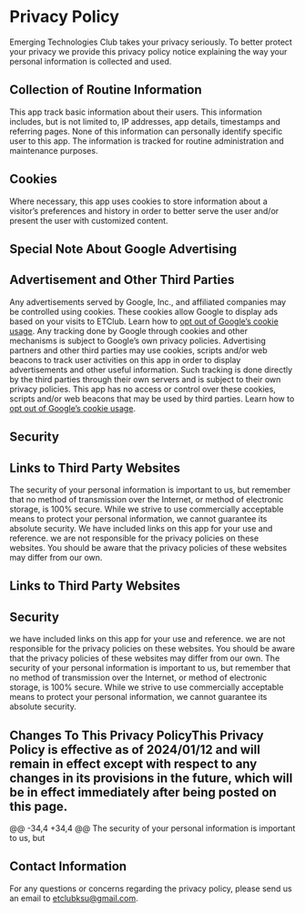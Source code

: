 # Privacy Policy
Emerging Technologies Club takes your privacy seriously. To better protect your privacy we provide this privacy policy notice explaining the way your personal information is collected and used.
## Collection of Routine Information
This app track basic information about their users. This information includes, but is not limited to, IP addresses, app details, timestamps and referring pages. None of this information can personally identify specific user to this app. The information is tracked for routine administration and maintenance purposes.
## Cookies
Where necessary, this app uses cookies to store information about a visitor’s preferences and history in order to better serve the user and/or present the user with customized content.


## Special Note About Google Advertising
## Advertisement and Other Third Parties

Any advertisements served by Google, Inc., and affiliated companies may be controlled using cookies. These cookies allow Google to display ads based on your visits to ETClub. Learn how to [opt out of Google’s cookie usage](http://www.google.com/privacy_ads.html). Any tracking done by Google through cookies and other mechanisms is subject to Google’s own privacy policies.
Advertising partners and other third parties may use cookies, scripts and/or web beacons to track user activities on this app in order to display advertisements and other useful information. Such tracking is done directly by the third parties through their own servers and is subject to their own privacy policies. This app has no access or control over these cookies, scripts and/or web beacons that may be used by third parties. Learn how to [opt out of Google’s cookie usage](http://www.google.com/privacy_ads.html).


## Security
## Links to Third Party Websites

The security of your personal information is important to us, but remember that no method of transmission over the Internet, or method of electronic storage, is 100% secure. While we strive to use commercially acceptable means to protect your personal information, we cannot guarantee its absolute security.
We have included links on this app for your use and reference. we are not responsible for the privacy policies on these websites. You should be aware that the privacy policies of these websites may differ from our own.


## Links to Third Party Websites
## Security

we have included links on this app for your use and reference. we are not responsible for the privacy policies on these websites. You should be aware that the privacy policies of these websites may differ from our own.
The security of your personal information is important to us, but remember that no method of transmission over the Internet, or method of electronic storage, is 100% secure. While we strive to use commercially acceptable means to protect your personal information, we cannot guarantee its absolute security.


## Changes To This Privacy PolicyThis Privacy Policy is effective as of 2024/01/12 and will remain in effect except with respect to any changes in its provisions in the future, which will be in effect immediately after being posted on this page.
@@ -34,4 +34,4 @@ The security of your personal information is important to us, but

## Contact Information

For any questions or concerns regarding the privacy policy, please send us an email to etclubksu@gmail.com.
